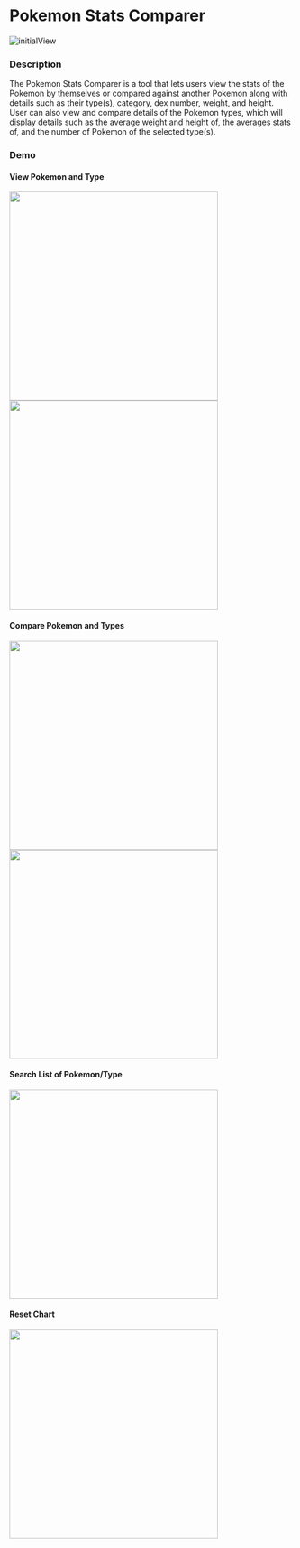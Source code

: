 # Pokemon Stats Comparer

![initialView](https://user-images.githubusercontent.com/75509901/212265129-5de64bc4-c89a-4777-acd9-540ad23be465.PNG)

### Description
The Pokemon Stats Comparer is a tool that lets users view the stats of the Pokemon by themselves or compared against another Pokemon along with details such as their type(s), category, dex number, weight, and height. User can also view and compare details of the Pokemon types, which will display details such as the average weight and height of, the averages stats of, and the number of Pokemon of the selected type(s).

### Demo
#### View Pokemon and Type

<img src="https://user-images.githubusercontent.com/75509901/212272452-20305a17-62f3-4289-88e5-f581fb4045e9.gif" height="370">

<img src="https://user-images.githubusercontent.com/75509901/212273993-14d0c953-9210-4448-afdf-9af0e7cd8263.gif" height="370">

#### Compare Pokemon and Types

<img src="https://user-images.githubusercontent.com/75509901/212272632-d20caaf4-eabb-4b85-b0dd-dbc10f1457f7.gif" height="370">

<img src="https://user-images.githubusercontent.com/75509901/212272726-cf0aa9ac-b945-4992-bd84-5a38f4306261.gif" height="370">

#### Search List of Pokemon/Type

<img src="https://user-images.githubusercontent.com/75509901/212274300-6f97672c-78fd-449f-a70d-2f337b638b75.gif" height="370">

#### Reset Chart

<img src="https://user-images.githubusercontent.com/75509901/212274490-e398bc8a-159d-4922-a3df-eeda3f55fcd9.gif" height="370">
